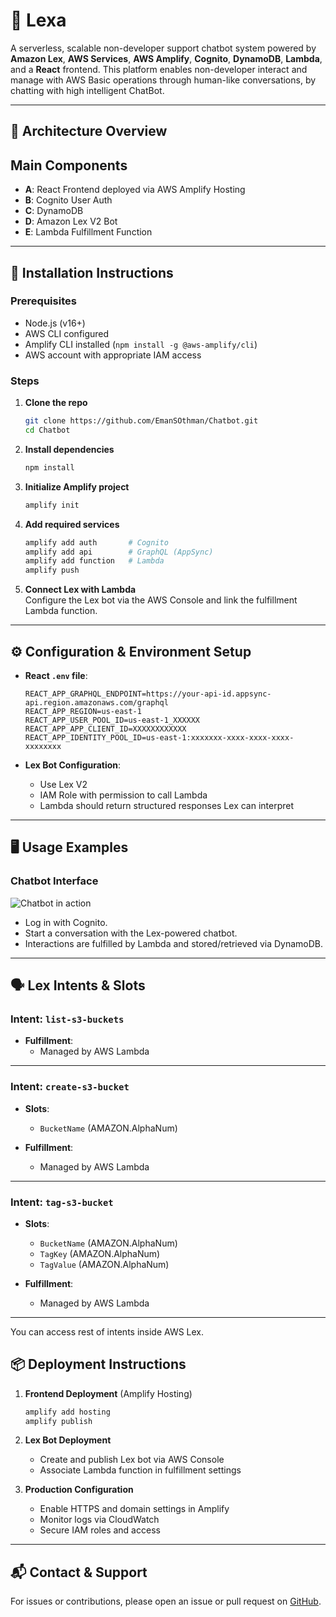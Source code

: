 # 🤖 Lexa

A serverless, scalable non-developer support chatbot system powered by **Amazon Lex**, **AWS Services**, **AWS Amplify**, **Cognito**, **DynamoDB**, **Lambda**, and a **React** frontend. This platform enables non-developer interact and manage with AWS Basic operations through human-like conversations, by chatting with high intelligent ChatBot.

---

## 🧠 Architecture Overview


## Main Components

- **A**: React Frontend deployed via AWS Amplify Hosting  
- **B**: Cognito User Auth  
- **C**: DynamoDB  
- **D**: Amazon Lex V2 Bot  
- **E**: Lambda Fulfillment Function  

---

## 🚀 Installation Instructions

### Prerequisites

- Node.js (v16+)
- AWS CLI configured
- Amplify CLI installed (`npm install -g @aws-amplify/cli`)
- AWS account with appropriate IAM access

### Steps

1. **Clone the repo**  
   ```bash
   git clone https://github.com/EmanSOthman/Chatbot.git
   cd Chatbot
   ```

2. **Install dependencies**  
   ```bash
   npm install
   ```

3. **Initialize Amplify project**  
   ```bash
   amplify init
   ```

4. **Add required services**  
   ```bash
   amplify add auth       # Cognito
   amplify add api        # GraphQL (AppSync)
   amplify add function   # Lambda
   amplify push
   ```

5. **Connect Lex with Lambda**  
   Configure the Lex bot via the AWS Console and link the fulfillment Lambda function.

---

## ⚙️ Configuration & Environment Setup

- **React `.env` file**:
  ```
  REACT_APP_GRAPHQL_ENDPOINT=https://your-api-id.appsync-api.region.amazonaws.com/graphql
  REACT_APP_REGION=us-east-1
  REACT_APP_USER_POOL_ID=us-east-1_XXXXXX
  REACT_APP_APP_CLIENT_ID=XXXXXXXXXXXX
  REACT_APP_IDENTITY_POOL_ID=us-east-1:xxxxxxx-xxxx-xxxx-xxxx-xxxxxxxx
  ```

- **Lex Bot Configuration**:  
  - Use Lex V2
  - IAM Role with permission to call Lambda
  - Lambda should return structured responses Lex can interpret

---

## 🖥️ Usage Examples

### Chatbot Interface

![Chatbot in action](./screenshots/chat-example.png)

- Log in with Cognito.
- Start a conversation with the Lex-powered chatbot.
- Interactions are fulfilled by Lambda and stored/retrieved via DynamoDB.


---

## 🗣️ Lex Intents & Slots

### Intent: `list-s3-buckets`

- **Fulfillment**:
  - Managed by AWS Lambda

---
### Intent: `create-s3-bucket`

- **Slots**:
  - `BucketName` (AMAZON.AlphaNum)

- **Fulfillment**:
  - Managed by AWS Lambda

---
### Intent: `tag-s3-bucket`

- **Slots**:
  - `BucketName` (AMAZON.AlphaNum)
  - `TagKey` (AMAZON.AlphaNum)
  - `TagValue` (AMAZON.AlphaNum)

- **Fulfillment**:
  - Managed by AWS Lambda

---
You can access rest of intents inside AWS Lex.

## 📦 Deployment Instructions

1. **Frontend Deployment** (Amplify Hosting)
   ```bash
   amplify add hosting
   amplify publish
   ```

2. **Lex Bot Deployment**
   - Create and publish Lex bot via AWS Console
   - Associate Lambda function in fulfillment settings

3. **Production Configuration**
   - Enable HTTPS and domain settings in Amplify
   - Monitor logs via CloudWatch
   - Secure IAM roles and access

---

## 📬 Contact & Support

For issues or contributions, please open an issue or pull request on [GitHub](#).
